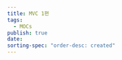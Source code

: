 ```yaml
---
title: MVC 1편
tags:
  - MOCs
publish: true
date: 
sorting-spec: "order-desc: created"
---
```


```folder-index-content

```
